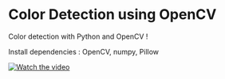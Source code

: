 # Color Detection using OpenCV

Color detection with Python and OpenCV !

Install dependencies :
OpenCV, numpy, Pillow

[![Watch the video](https://img.youtube.com/vi/aFNDh5k3SjU/0.jpg)](https://www.youtube.com/watch?v=aFNDh5k3SjU)
